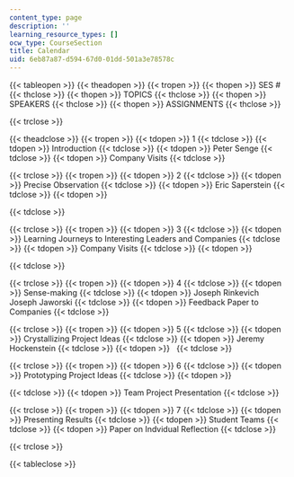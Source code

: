 ```yaml
---
content_type: page
description: ''
learning_resource_types: []
ocw_type: CourseSection
title: Calendar
uid: 6eb87a87-d594-67d0-01dd-501a3e78578c
---
```


{{< tableopen >}}
{{< theadopen >}}
{{< tropen >}}
{{< thopen >}}
SES #
{{< thclose >}}
{{< thopen >}}
TOPICS
{{< thclose >}}
{{< thopen >}}
SPEAKERS
{{< thclose >}}
{{< thopen >}}
ASSIGNMENTS
{{< thclose >}}

{{< trclose >}}

{{< theadclose >}}
{{< tropen >}}
{{< tdopen >}}
1
{{< tdclose >}}
{{< tdopen >}}
Introduction
{{< tdclose >}}
{{< tdopen >}}
Peter Senge
{{< tdclose >}}
{{< tdopen >}}
Company Visits
{{< tdclose >}}

{{< trclose >}}
{{< tropen >}}
{{< tdopen >}}
2
{{< tdclose >}}
{{< tdopen >}}
Precise Observation
{{< tdclose >}}
{{< tdopen >}}
Eric Saperstein
{{< tdclose >}}
{{< tdopen >}}

{{< tdclose >}}

{{< trclose >}}
{{< tropen >}}
{{< tdopen >}}
3
{{< tdclose >}}
{{< tdopen >}}
Learning Journeys to Interesting Leaders and Companies
{{< tdclose >}}
{{< tdopen >}}
Company Visits
{{< tdclose >}}
{{< tdopen >}}

{{< tdclose >}}

{{< trclose >}}
{{< tropen >}}
{{< tdopen >}}
4
{{< tdclose >}}
{{< tdopen >}}
Sense-making
{{< tdclose >}}
{{< tdopen >}}
Joseph Rinkevich  
Joseph Jaworski
{{< tdclose >}}
{{< tdopen >}}
Feedback Paper to Companies
{{< tdclose >}}

{{< trclose >}}
{{< tropen >}}
{{< tdopen >}}
5
{{< tdclose >}}
{{< tdopen >}}
Crystallizing Project Ideas
{{< tdclose >}}
{{< tdopen >}}
Jeremy Hockenstein
{{< tdclose >}}
{{< tdopen >}}
 
{{< tdclose >}}

{{< trclose >}}
{{< tropen >}}
{{< tdopen >}}
6
{{< tdclose >}}
{{< tdopen >}}
Prototyping Project Ideas
{{< tdclose >}}
{{< tdopen >}}

{{< tdclose >}}
{{< tdopen >}}
Team Project Presentation
{{< tdclose >}}

{{< trclose >}}
{{< tropen >}}
{{< tdopen >}}
7
{{< tdclose >}}
{{< tdopen >}}
Presenting Results
{{< tdclose >}}
{{< tdopen >}}
Student Teams
{{< tdclose >}}
{{< tdopen >}}
Paper on Indvidual Reflection
{{< tdclose >}}

{{< trclose >}}

{{< tableclose >}}